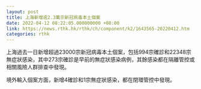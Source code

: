 ```yaml
---
layout: post
title: 上海新增逾2.3萬宗新冠病毒本土個案
date: 2022-04-12 08:22:05.000000000 +08:00
link: https://news.rthk.hk/rthk/ch/component/k2/1643565-20220412.htm
categories: rthk
---
```


上海過去一日新增超過23000宗新冠病毒本土個案，包括994宗確診和22348宗無症狀感染，其中273宗確診是早前的無症狀感染病例，其餘感染都在隔離管控或相關風險人群排查中發現。

境外輸入個案方面，新增4確診和1宗無症狀感染，都在閉環管控中發現。

